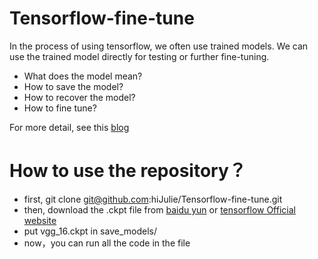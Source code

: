 # Tensorflow-fine-tune
In the process of using tensorflow, we often use trained models. We can use the trained model directly for testing or further fine-tuning.
* What does the model mean?
* How to save the model?
* How to recover the model?
* How to fine tune?

For more detail, see this [blog](https://zhuanlan.zhihu.com/p/53814653)

How to use the repository？
===
* first, git clone git@github.com:hiJulie/Tensorflow-fine-tune.git
* then, download the .ckpt file from [baidu yun](https://pan.baidu.com/s/1nFrTJ2i_eljGzlEHo-cEdQ) or [tensorflow Official website](http://download.tensorflow.org/models/vgg_16_2016_08_28.tar.gz)
* put vgg_16.ckpt in save_models/
* now，you can run all the code in the file

